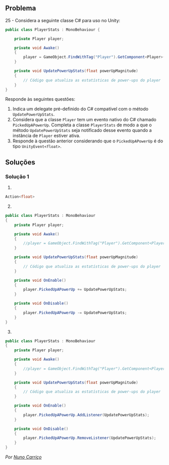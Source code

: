 ﻿## Problema

25 - Considera a seguinte classe C# para uso no Unity:

```cs
public class PlayerStats : MonoBehaviour {

    private Player player;

    private void Awake()
    {
        player = GameObject.FindWithTag("Player").GetComponent<Player>();
    }

    private void UpdatePowerUpStats(float powerUpMagnitude)
    {
        // Código que atualiza as estatísticas de power-ups do player
    }
}
```

Responde às seguintes questões:

1.  Indica um delegate pré-definido do C# compatível com o método `UpdatePowerUpStats`.
2.  Considera que a classe `Player` tem um evento nativo do C# chamado
    `PickedUpAPowerUp`. Completa a classe `PlayerStats` de modo a que o método `UpdatePowerUpStats` seja notificado desse evento quando a instância de
    `Player` estiver ativa.
3.  Responde à questão anterior considerando que o `PickedUpAPowerUp` é do tipo
    `UnityEvent<float>`.

## Soluções

### Solução 1

1. 
```cs
Action<float>
```

2.
```cs
public class PlayerStats : MonoBehaviour
{
	private Player player;

	private void Awake()
	{
		//player = GameObject.FindWithTag("Player").GetComponent<Player>();
	}

	private void UpdatePowerUpStats(float powerUpMagnitude)
	{
		// Código que atualiza as estatísticas de power-ups do player
	}

	private void OnEnable()
	{
		player.PickedUpAPowerUp += UpdatePowerUpStats;
	}

	private void OnDisable()
	{
		player.PickedUpAPowerUp -= UpdatePowerUpStats;
	}
}
```
3.
```cs
public class PlayerStats : MonoBehaviour
{
	private Player player;

	private void Awake()
	{
		//player = GameObject.FindWithTag("Player").GetComponent<Player>();
	}

	private void UpdatePowerUpStats(float powerUpMagnitude)
	{
		// Código que atualiza as estatísticas de power-ups do player
	}

	private void OnEnable()
	{
		player.PickedUpAPowerUp.AddListener(UpdatePowerUpStats);
	}

	private void OnDisable()
	{
		player.PickedUpAPowerUp.RemoveListener(UpdatePowerUpStats);
	}
}
```

*Por [Nuno Carriço](https://github.com/NunoCarrico98)*